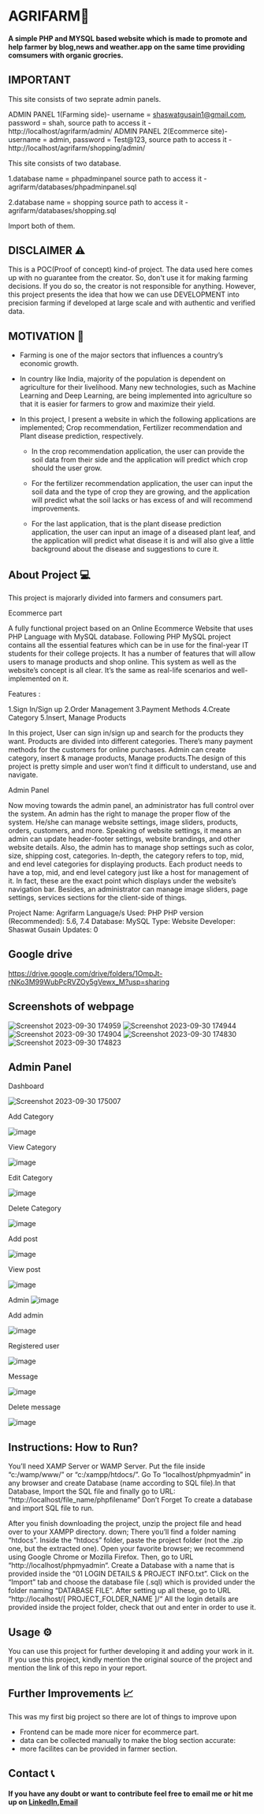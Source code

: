 # AGRIFARM🌿
#### A simple PHP and MYSQL based website which is made to promote and help farmer by blog,news and weather.app on the same time providing comsumers with organic grocries.

## IMPORTANT
This site consists of two seprate admin panels.

ADMIN PANEL 1(Farming side)- username = shaswatgusain1@gmail.com,
                             password = shah,
                        source path to access it - http://localhost/agrifarm/admin/
ADMIN PANEL 2(Ecommerce site)- username = admin,
                             password = Test@123,
                        source path to access it - http://localhost/agrifarm/shopping/admin/
                        
This site consists of two database.

1.database name = phpadminpanel
source path to access it - agrifarm/databases/phpadminpanel.sql

2.database name = shopping
source path to access it - agrifarm/databases/shopping.sql

Import both of them.




## DISCLAIMER ⚠️
This is a POC(Proof of concept) kind-of project. The data used here comes up with no guarantee from the creator. So, don't use it for making farming decisions. If you do so, the creator is not responsible for anything. However, this project presents the idea that how we can use DEVELOPMENT into precision farming if developed at large scale and with authentic and verified data.

## MOTIVATION 💪
- Farming is one of the major sectors that influences a country’s economic growth. 

- In country like India, majority of the population is dependent on agriculture for their livelihood. Many new technologies, such as Machine Learning and Deep Learning, are being implemented into agriculture so that it is easier for farmers to grow and maximize their yield. 

- In this project, I present a website in which the following applications are implemented; Crop recommendation, Fertilizer recommendation and Plant disease prediction, respectively. 

    - In the crop recommendation application, the user can provide the soil data from their side and the application will predict which crop should the user grow. 
    
    - For the fertilizer recommendation application, the user can input the soil data and the type of crop they are growing, and the application will predict what the soil lacks or has excess of and will recommend improvements. 
    
    - For the last application, that is the plant disease prediction application, the user can input an image of a diseased plant leaf, and the application will predict what disease it is and will also give a little background about the disease and suggestions to cure it.





## About Project 💻
This project is majorarly divided into farmers and consumers part.

Ecommerce part

A fully functional project based on an Online Ecommerce Website that uses PHP Language with MySQL database. Following PHP MySQL project contains all the essential features which can be in use for the final-year IT students for their college projects. It has a number of features that will allow users to manage products and shop online. This system as well as the website’s concept is all clear. It’s the same as real-life scenarios and well-implemented on it. 

Features :

1.Sign In/Sign up
2.Order Management
3.Payment Methods
4.Create Category
5.Insert, Manage Products

In this project, User can sign in/sign up and search for the products they want. Products are divided into different categories. There’s many payment methods for the customers for online purchases. Admin can create category, insert & manage products, Manage products.The design of this project is pretty simple and user won’t find it difficult to understand, use and navigate.

Admin Panel

Now moving towards the admin panel, an administrator has full control over the system. An admin has the right to manage the proper flow of the system. He/she can manage website settings, image sliders, products, orders, customers, and more. Speaking of website settings, it means an admin can update header-footer settings, website brandings, and other website details. Also, the admin has to manage shop settings such as color, size, shipping cost, categories. In-depth, the category refers to top, mid, and end level categories for displaying products. Each product needs to have a top, mid, and end level category just like a host for management of it. In fact, these are the exact point which displays under the website’s navigation bar. Besides, an administrator can manage image sliders, page settings, services sections for the client-side of things.

Project Name:	Agrifarm
Language/s Used:	PHP
PHP version (Recommended):	5.6, 7.4
Database:	MySQL
Type:	Website
Developer:	Shaswat Gusain
Updates:	0

## Google drive
https://drive.google.com/drive/folders/1OmpJt-rNKo3M99WubPcRVZOy5gVewx_M?usp=sharing

## Screenshots of webpage
![Screenshot 2023-09-30 174959](https://github.com/Boahan/agrifarmm/assets/111555189/ec1cfd54-e9e7-4327-ab19-7a9d5bc549a5)
![Screenshot 2023-09-30 174944](https://github.com/Boahan/agrifarmm/assets/111555189/dff609de-96db-47c9-9c60-998bf5099721)
![Screenshot 2023-09-30 174904](https://github.com/Boahan/agrifarmm/assets/111555189/6cb74f23-6f9c-42ad-99fe-2aba809b8685)
![Screenshot 2023-09-30 174830](https://github.com/Boahan/agrifarmm/assets/111555189/24811db6-bbf5-4719-803b-2c00a0507f85)
![Screenshot 2023-09-30 174823](https://github.com/Boahan/agrifarmm/assets/111555189/cb9d4e83-681c-40b4-b65b-b010bbab5e52)

## Admin Panel

Dashboard

![Screenshot 2023-09-30 175007](https://github.com/Boahan/agrifarmm/assets/111555189/02c473ce-cd40-4340-83b6-a781a86f224d)

Add Category

![image](https://github.com/user-attachments/assets/f172ec29-937a-4ff2-9fd0-d9bb9188b492)

View Category

![image](https://github.com/user-attachments/assets/c8380ee7-b980-46f3-bc1d-169ad0cf23d8)

Edit Category

![image](https://github.com/user-attachments/assets/e0778f9b-f230-4a4f-8048-af37d6f7bf10)

Delete Category

![image](https://github.com/user-attachments/assets/8cbd1676-f6b5-4640-a36d-3b455c9059f2)

Add post

![image](https://github.com/user-attachments/assets/cd56c7e0-e93c-42d4-911d-841cfee0bc12)

View post

![image](https://github.com/user-attachments/assets/090b52ca-2bba-4b23-8c2b-c37bcefa3f12)

Admin 
![image](https://github.com/user-attachments/assets/a506fef2-73fa-4024-a45e-1a3cb6335354)

Add admin

![image](https://github.com/user-attachments/assets/c03d0df7-f340-425d-a5ec-73235b7d717f)

Registered user

![image](https://github.com/user-attachments/assets/36c5a6d2-71c1-4dbb-a29c-00f71182cfd5)

Message

![image](https://github.com/user-attachments/assets/68d42cd5-49d7-4f1c-a683-77aab473c12e)

Delete message

![image](https://github.com/user-attachments/assets/62266447-8098-49aa-948d-856f3e5bc141)




## Instructions: How to Run?

You’ll need XAMP Server or WAMP Server. Put the file inside “c:/wamp/www/” or “c:/xampp/htdocs/”. Go To “localhost/phpmyadmin” in any browser and create Database (name according to SQL file).In that Database, Import the SQL file and finally go to URL: “http://localhost/file_name/phpfilename”
Don’t Forget To create a database and import SQL file to run.

After you finish downloading the project,
unzip the project file and head over to your XAMPP directory.
down;
There you’ll find a folder naming “htdocs”.
Inside the “htdocs” folder, paste the project folder (not the .zip one, but the extracted one).
Open your favorite browser; we recommend using Google Chrome or Mozilla Firefox.
Then, go to URL “http://localhost/phpmyadmin“.
Create a Database with a name that is provided inside the “01 LOGIN DETAILS & PROJECT INFO.txt”.
Click on the “Import” tab and choose the database file (.sql) which is provided under the folder naming “DATABASE FILE”.
After setting up all these, go to URL “http://localhost/[ PROJECT_FOLDER_NAME ]/“
All the login details are provided inside the project folder, check that out and enter in order to use it.



## Usage ⚙️
You can use this project for further developing it and adding your work in it. If you use this project, kindly mention the original source of the project and mention the link of this repo in your report.

## Further Improvements 📈
This was my first big project so there are lot of things to improve upon


- Frontend can be made more nicer for ecommerce part.	
- data can be collected manually to make the blog section accurate:	
- more facilites can be provided in farmer section.


## Contact 📞

#### If you have any doubt or want to contribute feel free to email me or hit me up on [LinkedIn](https://www.linkedin.com/in/shaswat-gusain-2924a324a),[Email](shaswatgusain1@gmail.com)
